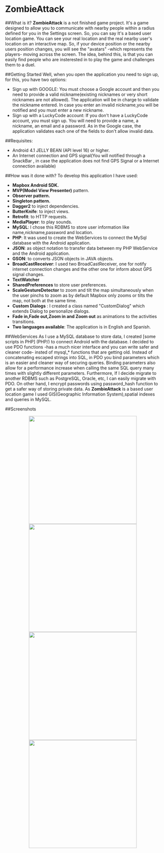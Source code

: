 # ZombieAttack

##What is it?
**ZombieAttack** is a not finished game project. It's a game designed to allow you to communicate with nearby people within a radius defined for
you in the Settings screen. So, you can say It's a based user location game. 
You can see your real location and the real nearby user's location on an interactive map. So, if your device position or the nearby users position
changes, you will see the "avatars" -which represents the players- moving across the screen.
The idea, behind this, is that you can easily find people who are insterested in to play the game and challenges them to a duel.

##Getting Started
Well, when you open the application you need to sign up, for this, you have two options:
* Sign up with GOOGLE: You must choose a Google account and then you need to provide a valid nickname(existing nicknames or very short nicknames
are not allowed). The application will be in charge to validate the nickname entered. In case you enter an invalid nickname,you will be notified and 
you must enter a new nickname.
* Sign up with a LuckyCode account: If you don't have a LuckyCode account, you must sign up. You will need to provide a name, a nickname, an email and a
password. As in the Google case, the application validates each one of the fields to don't allow invalid data.

##Requisites:
* Android 4.1 JELLY BEAN (API level 16) or higher.
* An Internet connection and GPS signal(You will notified through a SnackBar , in case the application does not find GPS Signal or a Internet connection available)

##How was it done with?
To develop this application I have used:
* **Mapbox Android SDK.**
* **MVP(Model View Presenter)** pattern. 
* **Observer pattern.**
* **Singleton pattern.**
* **Dagger2** to inject dependencies.
* **ButterKnife**: to inject views.
* **Retrofit**: to HTTP requests.
* **MediaPlayer**: to play sounds.
* **MySQL**: I chose this RDBMS to store user information like name,nickname,password and location.
* **PHP**: It was used to create the WebServices to connect the MySql database with the Android application.
* **JSON**: as object notation to transfer data between my PHP WebService and the Android application.
* **GSON**: to converts JSON objects in JAVA objects.
* **BroadCastReceiver**: I used two BroadCastReceiver, one for notify internet connection changes and the other one for inform about GPS signal changes.
* **TextWatcher**
* **SharedPreferences** to store user preferences.
* **ScaleGestureDetector** to zoom and tilt the map simultaneously when the user pinchs to zoom as by default Mapbox only zooms or tilts the map, not both at the same time.
* **Custom Dialogs** : I created a class named "CustomDialog" which extends Dialog to personalize dialogs.
* **Fade in,Fade out,Zoom in and Zoom out** as animations to the activities transitions.
* **Two languages available**: The application is in English and Spanish.

##WebServices
As I use a MySQL database to store data, I created [some scripts in PHP] (PHP/) to connect Android with the database. 
I decided to use PDO functions -has a much nicer interface and you can write safer and cleaner code- insted of mysql_*  functions that are getting old. Instead of concatenating escaped strings into SQL, in PDO you bind parameters which is an easier and cleaner way of securing queries. Binding parameters also allow for a performance increase when calling the same SQL query many times with slightly different parameters. Furthermore, If I decide migrate to another RDBMS such as PostgreSQL, Oracle, etc, I can easily migrate with PDO. 
On other hand, I encrypt passwords using password_hash function to get a safer way of storing private data.
As __ZombieAttack__ is a based user location game I used GIS(Geographic Information System),spatial indexes and queries in MySQL.


##Screenshots
<p align="center">
  <img src="Screenshots/menu.png" width="350"/>
  <img src="Screenshots/enter_nickname.png" width="350"/>
  <img src="Screenshots/main.png" width="350"/>
  <img src="Screenshots/sign_up.png" width="350" />
</p>






